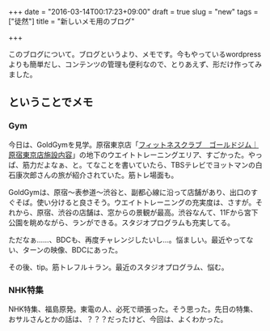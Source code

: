 +++
date = "2016-03-14T00:17:23+09:00"
draft = true
slug = "new"
tags = ["徒然"]
title = "新しいメモ用のブログ"

+++

このブログについて。ブログというより、メモです。今もやっているwordpressよりも簡単だし、コンテンツの管理も便利なので、とりあえず、形だけ作ってみました。
<!--more-->

## ということでメモ

### Gym

今日は、GoldGymを見学。原宿東京店「[フィットネスクラブ　ゴールドジム｜原宿東京店施設内容](http://www.goldsgym.jp/shop/shop.html?id=016)」の地下のウエイトトレーニングエリア、すごかった。やっぱ、筋力だよなぁ、と。てなことを書いていたら、TBSテレビでヨットマンの白石康次郎さんの旅が紹介されていた。筋トレ場面も。

GoldGymは、原宿～表参道～渋谷と、副都心線に沿って店舗があり、出口のすぐそば。使い分けると良さそう。ウエイトトレーニングの充実度は、さすが。それから、原宿、渋谷の店舗は、窓からの景観が最高。渋谷なんて、11Fから宮下公園を眺めながら、ランができる。スタジオプログラムも充実してる。

ただなぁ……、BDCも、再度チャレンジしたいし…。悩ましい。最近やってない、ターンの映像、BDCにあった。

その後、tip。筋トレフル＋ラン。最近のスタジオプログラム、悩む。

### NHK特集

NHK特集、福島原発。東電の人、必死で頑張った。そう思った。先日の特集、おサルさんとかの話は、？？？だったけど、今回は、よくわかった。